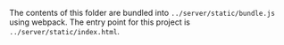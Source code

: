 The contents of this folder are bundled into `../server/static/bundle.js` using webpack. The entry point for this project is `../server/static/index.html`.
